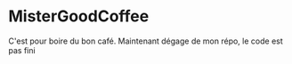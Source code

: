 # MisterGoodCoffee

C'est pour boire du bon café. Maintenant dégage de mon répo, le code est pas fini
